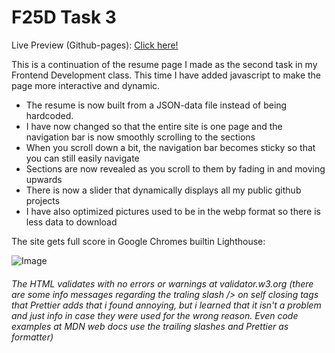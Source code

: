 # F25D Task 3


Live Preview (Github-pages): [Click here!](https://frreri.github.io/f25d-task3-cv-js/)


This is a continuation of the resume page I made as the second task in my Frontend Development class.
This time I have added javascript to make the page more interactive and dynamic. 

- The resume is now built from a JSON-data file instead of being hardcoded. 
- I have now changed so that the entire site is one page and the navigation bar is now smoothly scrolling to the sections
- When you scroll down a bit, the navigation bar becomes sticky so that you can still easily navigate
- Sections are now revealed as you scroll to them by fading in and moving upwards
- There is now a slider that dynamically displays all my public github projects
- I have also optimized pictures used to be in the webp format so there is less data to download


The site gets full score in Google Chromes builtin Lighthouse:

![Image](https://github.com/user-attachments/assets/2547de2b-310a-44b8-a535-1da6acd1e1fd)


###### The HTML validates with no errors or warnings at validator.w3.org (there are some info messages regarding the traling slash /> on self closing tags that Prettier adds that i found annoying, but i learned that it isn't a problem and just info in case they were used for the wrong reason. Even code examples at MDN web docs use the trailing slashes and Prettier as formatter)



